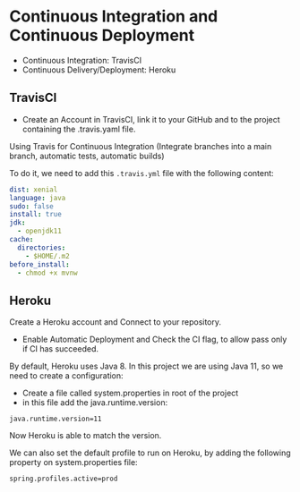 # Continuous Integration and Continuous Deployment
- Continuous Integration: TravisCI
- Continuous Delivery/Deployment: Heroku

## TravisCI
- Create an Account in TravisCI, link it to your GitHub and to the project containing the .travis.yaml file.

Using Travis for Continuous Integration (Integrate branches into a main branch, automatic tests, automatic builds)

To do it, we need to add this `.travis.yml` file with the following content:
```yaml
dist: xenial
language: java
sudo: false
install: true
jdk:
  - openjdk11
cache:
  directories:
    - $HOME/.m2
before_install:
  - chmod +x mvnw
```

## Heroku

Create a Heroku account and Connect to your repository.

- Enable Automatic Deployment and Check the CI flag, to allow pass only if CI has succeeded.

By default, Heroku uses Java 8. In this project we are using Java 11, so we need to create a configuration:
- Create a file called system.properties in root of the project
- in this file add the java.runtime.version:

```properties
java.runtime.version=11
```

Now Heroku is able to match the version.

We can also set the default profile to run on Heroku, by adding the following property on system.properties file:

```properties
spring.profiles.active=prod
```